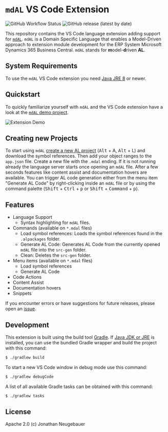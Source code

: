 # `mdAL` VS Code Extension

![GitHub Workflow Status](https://img.shields.io/github/workflow/status/mdal-lang/mdal-extension/Build)
![GitHub release (latest by date)](https://img.shields.io/github/v/release/mdal-lang/mdal-extension)

This repository contains the VS Code language extension adding support for [`mdAL`](https://github.com/mdal-lang/mdal). `mdAL` is a Domain Specific Language that enables a Model-Driven approach to extension module development for the ERP System Microsoft Dynamics 365 Business Central. `mdAL` stands for **m**odel-**d**riven **AL**.

## System Requirements

To use the `mdAL` VS Code extension you need [Java JRE 8](https://www.java.com/de/download/windows-64bit.jsp) or newer.

## Quickstart

To quickly familiarize yourself with `mdAL` and the VS Code extension have a look at the [`mdAL` demo project](https://github.com/mdal-lang/mdal-demo).

![Extension Demo](images/extension-demo.gif)

## Creating new Projects

To start using `mdAL` [create a new AL project](https://docs.microsoft.com/en-us/dynamics365/business-central/dev-itpro/developer/devenv-get-started) (<kbd>Alt</kbd> + A, <kbd>Alt</kbd> + L) and download the symbol references. Then add your object ranges to the `app.json` file. Create a new file with the `.mdal` ending. If it is not running already the language server starts once opening an `mdAL` file. After a few seconds features like content assist and documentation hovers are available. You can trigger AL code generation either from the menu item "Generate AL Code" by right-clicking inside an `mdAL` file or by using the command palette (<kbd>Shift</kbd> + <kbd>Ctrl</kbd> + <kbd>p</kbd> or <kbd>Shift</kbd> + <kbd>Command</kbd> + <kbd>p</kbd>).

## Features

* Language Support
  * Syntax highlighting for `mdAL` files.
* Commands (available on `*.mdal` files)
  * Load symbol references: Loads the symbol references found in the `.alpackages` folder.
  * Generate AL Code: Generates AL Code from the currently opened `mdAL` file into the `src-gen` folder.
  * Clean: Deletes the `src-gen` folder.
* Menu items (available on `*.mdal` files)
  * Load symbol references
  * Generate AL Code
* Code Actions
* Content Assist
* Documentation hovers
* Snippets

If you encounter errors or have suggestions for future releases, please open an [issue](https://github.com/mdal-lang/mdal-extension/issues).

## Development

This extension is built using the build tool [Gradle](https://gradle.org/). If [Java JDK or JRE](https://www.oracle.com/de/java/technologies/javase-downloads.html) is installed, you can use the bundled Gradle wrapper and build the project with this command:

```sh
$ ./gradlew build
```

To start a new VS Code window in debug mode use this command:

```sh
$ ./gradlew debugCode
```

A list of all available Gradle tasks can be obtained with this command:

```sh
$ ./gradlew tasks
```

## License

Apache 2.0 (c) Jonathan Neugebauer
